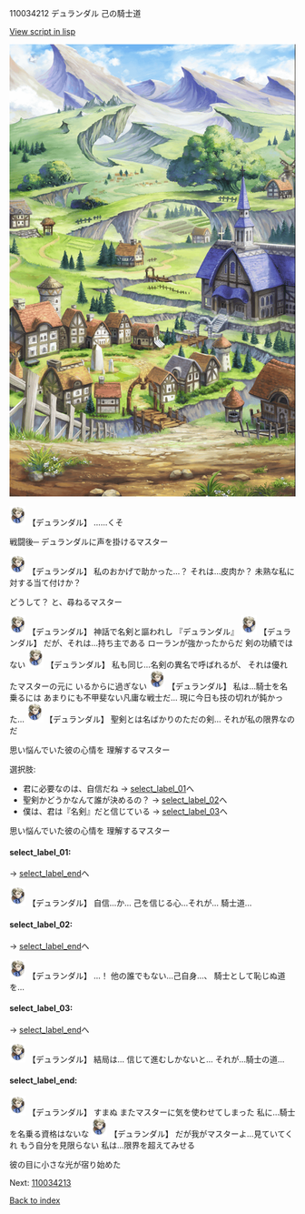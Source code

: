110034212 デュランダル 己の騎士道

[View script in lisp](../scripts/110034212.txt)

![004_outland.png](../images/backgrounds/004_outland.png)

<img src="../images/units/1100341.png" alt="1100341.png" height="34"/>
【デュランダル】
……くそ

戦闘後─
デュランダルに声を掛けるマスター

<img src="../images/units/1100341.png" alt="1100341.png" height="34"/>
【デュランダル】
私のおかげで助かった…？
それは…皮肉か？
未熟な私に対する当て付けか？

どうして？
と、尋ねるマスター

<img src="../images/units/1100341.png" alt="1100341.png" height="34"/>
【デュランダル】
神話で名剣と謳われし
『デュランダル』

<img src="../images/units/1100341.png" alt="1100341.png" height="34"/>
【デュランダル】
だが、それは…持ち主である
ローランが強かったからだ
剣の功績ではない

<img src="../images/units/1100341.png" alt="1100341.png" height="34"/>
【デュランダル】
私も同じ…名剣の異名で呼ばれるが、
それは優れたマスターの元に
いるからに過ぎない

<img src="../images/units/1100341.png" alt="1100341.png" height="34"/>
【デュランダル】
私は…騎士を名乗るには
あまりにも不甲斐ない凡庸な戦士だ…
現に今日も技の切れが鈍かった…

<img src="../images/units/1100341.png" alt="1100341.png" height="34"/>
【デュランダル】
聖剣とは名ばかりのただの剣…
それが私の限界なのだ

思い悩んでいた彼の心情を
理解するマスター

選択肢:
- 君に必要なのは、自信だね → [select_label_01](#select_label_01)へ
- 聖剣かどうかなんて誰が決めるの？ → [select_label_02](#select_label_02)へ
- 僕は、君は『名剣』だと信じている → [select_label_03](#select_label_03)へ

思い悩んでいた彼の心情を
理解するマスター

#### select_label_01:
 → [select_label_end](#select_label_end)へ

<img src="../images/units/1100341.png" alt="1100341.png" height="34"/>
【デュランダル】
自信…か…
己を信じる心…それが…
騎士道…

#### select_label_02:
 → [select_label_end](#select_label_end)へ

<img src="../images/units/1100341.png" alt="1100341.png" height="34"/>
【デュランダル】
…！
他の誰でもない…己自身…、
騎士として恥じぬ道を…

#### select_label_03:
 → [select_label_end](#select_label_end)へ

<img src="../images/units/1100341.png" alt="1100341.png" height="34"/>
【デュランダル】
結局は…
信じて進むしかないと…
それが…騎士の道…

#### select_label_end:

<img src="../images/units/1100341.png" alt="1100341.png" height="34"/>
【デュランダル】
すまぬ
またマスターに気を使わせてしまった
私に…騎士を名乗る資格はないな

<img src="../images/units/1100341.png" alt="1100341.png" height="34"/>
【デュランダル】
だが我がマスターよ…見ていてくれ
もう自分を見限らない
私は…限界を超えてみせる

彼の目に小さな光が宿り始めた


Next: [110034213](110034213.md)

[Back to index](index.md)
